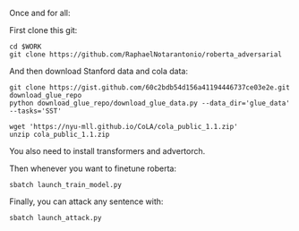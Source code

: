 Once and for all:

First clone this git:

```
cd $WORK
git clone https://github.com/RaphaelNotarantonio/roberta_adversarial
```

And then download Stanford data and cola data:

```
git clone https://gist.github.com/60c2bdb54d156a41194446737ce03e2e.git download_glue_repo
python download_glue_repo/download_glue_data.py --data_dir='glue_data' --tasks='SST'

wget 'https://nyu-mll.github.io/CoLA/cola_public_1.1.zip'
unzip cola_public_1.1.zip
```

You also need to install transformers and advertorch.

Then whenever you want to finetune roberta:

```
sbatch launch_train_model.py
```

Finally, you can attack any sentence with:

```
sbatch launch_attack.py  
```
